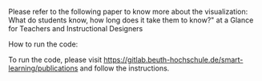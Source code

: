 Please refer to the following paper to know more about the visualization: What do students know, how long does it take them to know?" at a Glance for Teachers and Instructional Designers

How to run the code:

To run the code, please visit https://gitlab.beuth-hochschule.de/smart-learning/publications and follow the instructions.
